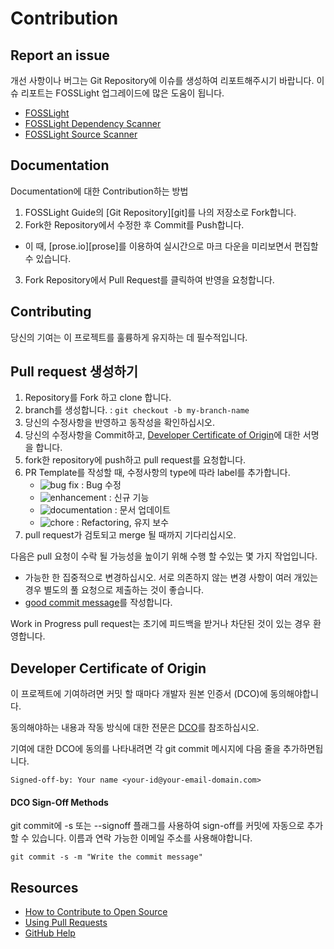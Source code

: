 # Contribution

## Report an issue
개선 사항이나 버그는 Git Repository에 이슈를 생성하여 리포트해주시기 바랍니다. 이슈 리포트는 FOSSLight 업그레이드에 많은 도움이 됩니다.
- [FOSSLight](https://github.com/fosslight/fosslight/issues)
- [FOSSLight Dependency Scanner](https://github.com/fosslight/fosslight_dependency_scanner/issues)
- [FOSSLight Source Scanner](https://github.com/fosslight/fosslight_source_scanner/issues)


## Documentation
Documentation에 대한 Contribution하는 방법
1. FOSSLight Guide의 [Git Repository][git]를 나의 저장소로 Fork합니다. 
2. Fork한 Repository에서 수정한 후 Commit를 Push합니다.
  - 이 때, [prose.io][prose]를 이용하여 실시간으로 마크 다운을 미리보면서 편집할 수 있습니다.
3. Fork Repository에서 Pull Request를 클릭하여 반영을 요청합니다. 


## Contributing

당신의 기여는 이 프로젝트를 훌륭하게 유지하는 데 필수적입니다.

## Pull request 생성하기

1. Repository를 Fork 하고 clone 합니다.
2. branch를 생성합니다. : `git checkout -b my-branch-name`
3. 당신의 수정사항을 반영하고 동작성을 확인하십시오.
4. 당신의 수정사항을 Commit하고, [Developer Certificate of Origin](#Developer-Certificate-of-Origin)에 대한 서명을 합니다.
5. fork한 repository에 push하고 pull request를 요청합니다.
6. PR Template를 작성할 때, 수정사항의 type에 따라 label를 추가합니다.
   - ![bug fix](https://img.shields.io/badge/-bug%20fix-B60205) : Bug 수정
   - ![enhancement](https://img.shields.io/badge/-enhancement-1D76DB) : 신규 기능
   - ![documentation](https://img.shields.io/badge/-documentation-0E8A16) : 문서 업데이트
   - ![chore](https://img.shields.io/badge/-chore-0E8A16) : Refactoring, 유지 보수
7. pull request가 검토되고 merge 될 때까지 기다리십시오.    
    
다음은 pull 요청이 수락 될 가능성을 높이기 위해 수행 할 수있는 몇 가지 작업입니다.    

- 가능한 한 집중적으로 변경하십시오. 서로 의존하지 않는 변경 사항이 여러 개있는 경우 별도의 풀 요청으로 제출하는 것이 좋습니다.
- [good commit message](http://tbaggery.com/2008/04/19/a-note-about-git-commit-messages.html)를 작성합니다.

Work in Progress pull request는 초기에 피드백을 받거나 차단된 것이 있는 경우 환영합니다.

## Developer Certificate of Origin

이 프로젝트에 기여하려면 커밋 할 때마다 개발자 원본 인증서 (DCO)에 동의해야합니다.    

동의해야하는 내용과 작동 방식에 대한 전문은 [DCO](https://developercertificate.org/)를 참조하십시오.     

기여에 대한 DCO에 동의를 나타내려면 각 git commit 메시지에 다음 줄을 추가하면됩니다.

```
Signed-off-by: Your name <your-id@your-email-domain.com>
```

#### DCO Sign-Off Methods

git commit에 -s 또는 --signoff 플래그를 사용하여 sign-off를 커밋에 자동으로 추가 할 수 있습니다. 이름과 연락 가능한 이메일 주소를 사용해야합니다.

```
git commit -s -m "Write the commit message"
```

## Resources

- [How to Contribute to Open Source](https://opensource.guide/how-to-contribute/)
- [Using Pull Requests](https://help.github.com/articles/about-pull-requests/)
- [GitHub Help](https://help.github.com)
